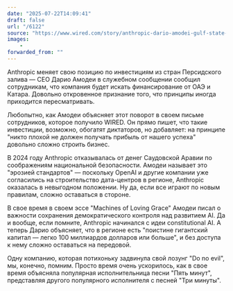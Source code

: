 ```yaml
---
date: "2025-07-22T14:09:41"
draft: false
url: "/6122"
source: "https://www.wired.com/story/anthropic-dario-amodei-gulf-state-leaked-memo/"
images:
    -
forwarded_from: ""
---
```


Anthropic меняет свою позицию по инвестициям из стран Персидского залива — CEO Дарио Амодеи в служебном сообщении сообщил сотрудникам, что компания будет искать финансирование от ОАЭ и Катара. Довольно откровенное признание того, что принципы иногда приходится пересматривать.

Любопытно, как Амодеи объясняет этот поворот в своем письме сотрудников, которое получило WIRED. Он прямо пишет, что такие инвестиции, возможно, обогатят диктаторов, но добавляет: на принципе "никто плохой не должен получать прибыль от нашего успеха" довольно сложно строить бизнес. 

В 2024 году Anthropic отказывалась от денег Саудовской Аравии по соображениям национальной безопасности. Амодеи называет это "эрозией стандартов" — поскольку OpenAI и другие компании уже согласились на строительство дата-центров в регионе, Anthropic оказалась в невыгодном положении. Ну да, если все играют по новым правилам, сложно оставаться в стороне.

В свое время в своем эссе "Machines of Loving Grace" Амодеи писал о важности сохранения демократического контроля над развитием AI. Да и вообще, если помните, Anthropic начинался с идеи constitutional AI. А теперь Дарио объясняет, что в регионе есть "поистине гигантский капитал — легко 100 миллиардов долларов или больше", и без доступа к нему сложно оставаться на передовой.

Одну компанию, которая потихоньку задвинула свой лозунг "Do no evil", мы, конечно, помним. Просто время очень ускорилось, как в свое время объясняла популярная исполнительница песни "Пять минут", представляя другого популярного исполнителя с песней "Три минуты".
